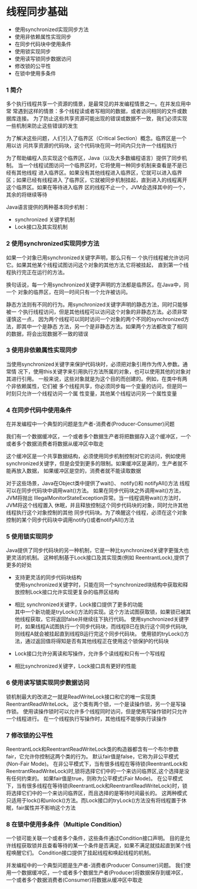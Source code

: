 线程同步基础
========

- 使用synchronized实现同步方法
- 使用非依赖属性实现同步
- 在同步代码块中使用条件
- 使用锁实现同步
- 使用读写锁同步数据访问
- 修改锁的公平性
- 在锁中使用多条件

### 1 简介
多个执行线程共享一个资源的情景，是最常见的并发编程情景之一。在并发应用中常
常遇到这样的情景：多个线程读或者写相同的数据，或者访问相同的文件或数据库连接。
为了防止这些共享资源可能出现的错误或数据不一致，我们必须实现一些机制来防止这些错误的发生

为了解决这些问题，人们引入了临界区（Critical Section）概念。临界区是一个用以访
问共享资源的代码块，这个代码块在同一时间内只允许一个线程执行

为了帮助编程人员实现这个临界区，Java（以及大多数编程语言）提供了同步机制。
当一个线程试图访问一个临界区时，它将使用一种同步机制来查看是不是已经有其他线程
进入临界区。如果没有其他线程进入临界区，它就可以进入临界区；如果已经有线程进入
了临界区，它就被同步机制挂起，直到进入的线程离开这个临界区。如果在等待进入临界
区的线程不止一个，JVM会选择其中的一个，其余的将继续等待

Java语言提供的两种基本同步机制：
- synchronized 关键字机制
- Lock接口及其实现机制

### 2 使用synchronized实现同步方法
如果一个对象已用synchronized关键字声明，那么只有一
个执行线程被允许访问它。如果其他某个线程试图访问这个对象的其他方法,它将被挂起，
直到第一个线程执行完正在运行的方法。

换句话说，每一个用synchronized关键字声明的方法都是临界区。在Java中，同一个
对象的临界区，在同一时间只有一个允许被访问。

静态方法则有不同的行为。用synchronized关键字声明的静态方法，同时只能够被一
个执行线程访问，但是其他线程可以访问这个对象的非静态方法。必须非常谨慎这一点，
因为两个线程可以同时访问一个对象的两个不同的synchronized方法，即其中一个是静态
方法，另一个是非静态方法。如果两个方法都改变了相同的数据，将会出现数据不一致的错误

### 3 使用非依赖属性实现同步
当使用synchronized关键字来保护代码块时，必须把对象引用作为传入参数。通常情
况下，使用this关键字来引用执行方法所属的对象，也可以使用其他的对象对其进行引用。
一般来说，这些对象就是为这个目的而创建的。例如，在类中有两个非依赖属性，它们被
多个线程共享，你必须同步每一个变量的访问，但是同一时刻只允许一个线程访问一个属
性变量，其他某个线程访问另一个属性变量

### 4 在同步代码中使用条件
在并发编程中一个典型的问题是生产者-消费者(Producer-Consumer)问题

我们有一个数据缓冲区，一个或者多个数据生产者将把数据存入这个缓冲区，一个或者多个数据消费者将数据从缓冲区中取走

这个缓冲区是一个共享数据结构，必须使用同步机制控制对它的访问，例如使用
synchronized关键字，但是会受到更多的限制。如果缓冲区是满的，生产者就不能再放入数据，
如果缓冲区是空的，消费者就不能读取数据

对于这些场景，Java在Object类中提供了wait()、 notify()和 notifyAll()方法
线程可以在同步代码块中调用wait()方法。 如果在同步代码块之外调用wait()方法，JVM将抛出
IllegalMonitorStateException异常。当一线程调用wait()方法时，JVM将这个线程置入
休眠，并且释放控制这个同步代码块的对象，同时允许其他线程执行这个对象控制的其他
同步代码块。为了唤醒这个线程，必须在这个对象控制的某个同步代码块中调用notify()或者notifyAll()方法

### 5 使用锁实现同步
Java提供了同步代码块的另一种机制，它是一种比synchronized关键字更强大也更灵活的机制。
这种机制基于Lock接口及其实现类(例如 ReentrantLock),提供了更多的好处
- 支持更灵活的同步代码块结构  
使用synchronized关键字时，只能在同一个synchronized块结构中获取和释放控制Lock接口允许实现更复杂的临界区结构
- 相比 synchronized关键字，Lock接口提供了更多的功能  
其中一个新功能是tryLock()方法的实现。这个方法试图获取锁，如果锁已被其他线程获取，它将返回false并继续往下执行代码。
使用synchronized关键字时，如果线程A试图执行一个同步代码块，而线程B已在执行这个同步代码块,则线程A就会被挂起直到线程B运行完这个同步代码块。
使用锁的tryLock()方法，通过返回值将得知是否有其他线程正在使用这个锁保护的代码块

- Lock接口允许分离读和写操作，允许多个读线程和只有一个写线程
- 相比synchronized关键字，Lock接口具有更好的性能

### 6 使用读写锁实现同步数据访问
锁机制最大的改进之一就是ReadWriteLock接口和它的唯一实现类ReentrantReadWriteLock。
这个类有两个锁，一个是读操作锁，另一个是写操作锁。
使用读操作锁时可以允许多个线程同时访问，但是使用写操作锁时只允许一个线程进行。
在一个线程执行写操作时，其他线程不能够执行读操作

### 7 修改锁的公平性
ReentrantLock和ReentrantReadWriteLock类的构造器都含有一个布尔参数fair，它允许你控制这两个类的行为。
默认fair值是false，它称为非公平模式(Non-Fair Mode)。
在非公平模式下，当有很多线程在等待锁(ReentrantLock和ReentrantReadWriteLock)时,锁将选择它们中的一个来访问临界区,这个选择是没有任何约束的。
如果fair值是true，则称为公平模式(Fair Mode)。
在公平模式下，当有很多线程在等待锁(ReentrantLock和ReentrantReadWriteLock)时，锁将选择它们中的一个来访问临界区，而且选择的是等待时间最长的。
这两种模式只适用于lock()和unlock()方法。而Lock接口的tryLock()方法没有将线程置于休眠，fair属性并不影响这个方法

### 8 在锁中使用多条件（Multiple Condition）
一个锁可能关联一个或者多个条件，这些条件通过Condition接口声明。
目的是允许线程获取锁并且查看等待的某一个条件是否满足，如果不满足就挂起直到某个线程唤醒它们。
Condition接口提供了挂起线程和唤起线程的机制。

并发编程中的一个典型问题是生产者-消费者(Producer Consumer)问题。
我们使用一个数据缓冲区，一个或者多个数据生产者(Producer)将数据保存到缓冲区，一个或者多个数据消费者(Consumer)将数据从缓冲区中取走
